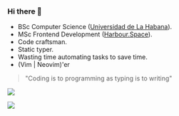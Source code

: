 ### Hi there 👋

- BSc Computer Science ([Universidad de La Habana](https://www.uh.cu/)).
- MSc Frontend Development ([Harbour.Space](https://harbour.space)).
- Code craftsman.
- Static typer.
- Wasting time automating tasks to save time.
- (Vim | Neovim)'er

> "Coding is to programming as typing is to writing"

<!-- <img align="center" src="https://github-readme-stats.vercel.app/api?username=samueldsr99&theme=dark&show_icons=true&count_private=true" /> -->
<img align="center" src="https://github-readme-stats.vercel.app/api?username=samueldsr99&theme=dark" />

![](https://leetcard.jacoblin.cool/samueldsr?ext=contest&theme=dark)
